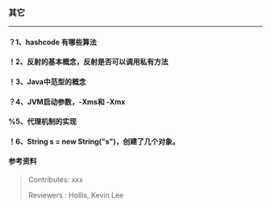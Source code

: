 ### 其它

---

#### ？1、hashcode 有哪些算法


#### ！2、反射的基本概念，反射是否可以调用私有方法


#### ！3、Java中范型的概念


#### ？4、JVM启动参数，-Xms和 -Xmx


#### %5、代理机制的实现


#### ！6、String s = new String("s")，创建了几个对象。


#### 参考资料


>Contributes: xxx
>
>Reviewers : Hollis, Kevin Lee
